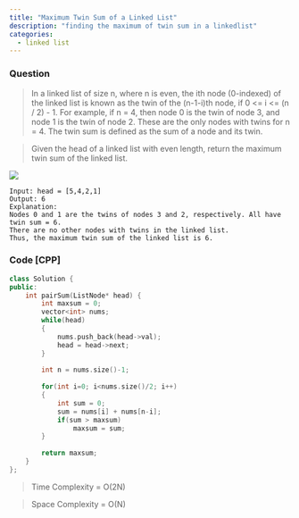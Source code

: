 ```yaml
---
title: "Maximum Twin Sum of a Linked List"
description: "finding the maximum of twin sum in a linkedlist"
categories:
  - linked list
---
```


### Question

> In a linked list of size n, where n is even, the ith node (0-indexed) of the linked list is known as the twin of the (n-1-i)th node, if 0 <= i <= (n / 2) - 1.
> For example, if n = 4, then node 0 is the twin of node 3, and node 1 is the twin of node 2. These are the only nodes with twins for n = 4.
> The twin sum is defined as the sum of a node and its twin.

> Given the head of a linked list with even length, return the maximum twin sum of the linked list.

<img src="https://assets.leetcode.com/uploads/2021/12/03/eg1drawio.png"></img>

```
Input: head = [5,4,2,1]
Output: 6
Explanation:
Nodes 0 and 1 are the twins of nodes 3 and 2, respectively. All have twin sum = 6.
There are no other nodes with twins in the linked list.
Thus, the maximum twin sum of the linked list is 6.
```

### Code [CPP]

```cpp
class Solution {
public:
    int pairSum(ListNode* head) {
        int maxsum = 0;
        vector<int> nums;
        while(head)
        {
            nums.push_back(head->val);
            head = head->next;
        }
        
        int n = nums.size()-1;
        
        for(int i=0; i<nums.size()/2; i++)
        {
            int sum = 0;
            sum = nums[i] + nums[n-i];
            if(sum > maxsum)
                maxsum = sum;
        }
     
        return maxsum;
    }
};
```


> Time Complexity = O(2N)

> Space Complexity = O(N)
